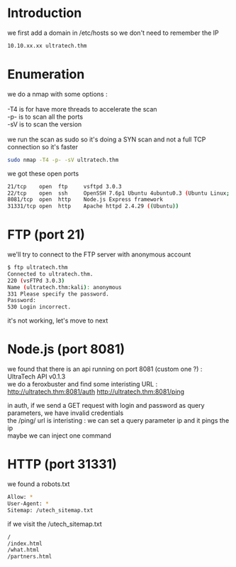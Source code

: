 # Introduction

we first add a domain in /etc/hosts so we don't need to remember the IP
```bash
10.10.xx.xx ultratech.thm
```

# Enumeration

we do a nmap with some options :\
\
-T4 is for have more threads to accelerate the scan\
-p- is to scan all the ports\
-sV is to scan the version\
\
we run the scan as sudo so it's doing a SYN scan and not a full TCP connection so it's faster

```bash
sudo nmap -T4 -p- -sV ultratech.thm
```

we got these open ports
```bash
21/tcp    open  ftp     vsftpd 3.0.3
22/tcp    open  ssh     OpenSSH 7.6p1 Ubuntu 4ubuntu0.3 (Ubuntu Linux; protocol 2.0)
8081/tcp  open  http    Node.js Express framework
31331/tcp open  http    Apache httpd 2.4.29 ((Ubuntu))
```

# FTP (port 21)
we'll try to connect to the FTP server with anonymous account
```bash
$ ftp ultratech.thm                                                                                    
Connected to ultratech.thm.
220 (vsFTPd 3.0.3)
Name (ultratech.thm:kali): anonymous
331 Please specify the password.
Password: 
530 Login incorrect.
```

it's not working, let's move to next

# Node.js (port 8081)
we found that there is an api running on port 8081 (custom one ?) : UltraTech API v0.1.3\
we do a feroxbuster and find some interisting URL :
http://ultratech.thm:8081/auth
http://ultratech.thm:8081/ping

in auth, if we send a GET request with login and password as query parameters, we have invalid credentials\
the /ping/ url is interisting : we can set a query parameter ip and it pings the ip\
maybe we can inject one command

# HTTP (port 31331)
we found a robots.txt
```bash
Allow: *
User-Agent: *
Sitemap: /utech_sitemap.txt
```

if we visit the /utech_sitemap.txt
```bash
/
/index.html
/what.html
/partners.html
```
